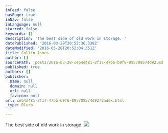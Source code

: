 ```yaml
---
inFeed: false
hasPage: true
inNav: false
inLanguage: null
starred: false
keywords: []
description: 'The best side of old work in storage. '
datePublished: '2016-03-28T20:53:36.338Z'
dateModified: '2016-03-28T20:52:04.351Z'
title: Collin Asmus
author: []
sourcePath: _posts/2016-03-28-ceb4d481-2f17-47bb-b9f6-095708574d92.md
published: true
authors: []
publisher:
  name: null
  domain: null
  url: null
  favicon: null
url: ceb4d481-2f17-47bb-b9f6-095708574d92/index.html
_type: Blurb

---
```

The best side of old work in storage. ![](https://the-grid-user-content.s3-us-west-2.amazonaws.com/ba3154fe-b313-4388-95dd-994ece742469.jpg)